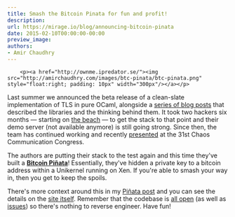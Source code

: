 ```yaml
---
title: Smash the Bitcoin Pinata for fun and profit!
description:
url: https://mirage.io/blog/announcing-bitcoin-pinata
date: 2015-02-10T00:00:00-00:00
preview_image:
authors:
- Amir Chaudhry
---
```



        <p><a href="http://ownme.ipredator.se/"><img src="http://amirchaudhry.com/images/btc-pinata/btc-pinata.png" style="float:right; padding: 10px" width="300px"/></a></p>
<p>Last summer we announced the beta release of a clean-slate implementation of
TLS in pure OCaml, alongside a <a href="https://mirage.io/blog/introducing-ocaml-tls">series of blog posts</a> that described
the libraries and the thinking behind them.  It took two hackers six months
&mdash; starting on <a href="https://goo.gl/maps/GpcQs">the beach</a> &mdash;  to get the stack to that point and
their demo server (not available anymore) is still going strong. Since then, the team has
continued working and recently <a href="http://media.ccc.de/browse/congress/2014/31c3_-_6443_-_en_-_saal_2_-_201412271245_-_trustworthy_secure_modular_operating_system_engineering_-_hannes_-_david_kaloper.html#video">presented</a> at the 31st Chaos
Communication Congress.</p>
<p>The authors are putting their stack to the test again and this time they've
built a <strong><a href="http://ownme.ipredator.se">Bitcoin Pi&ntilde;ata</a></strong>! Essentially, they've hidden a
private key to a bitcoin address within a Unikernel running on Xen. If you're
able to smash your way in, then you get to keep the spoils.</p>
<p>There's more context around this in my <a href="http://amirchaudhry.com/bitcoin-pinata">Pi&ntilde;ata post</a> and you can see
the details on the <a href="http://ownme.ipredator.se">site itself</a>. Remember that the codebase is
<a href="https://github.com/mirleft/">all open</a> (as well as <a href="https://github.com/mirleft/ocaml-tls/issues?q=label:%22security%20concern%22%20">issues</a>) so there's nothing to
reverse engineer. Have fun!</p>

      
